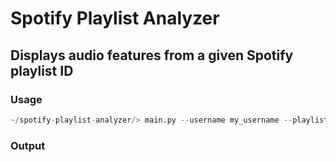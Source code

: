 # Spotify Playlist Analyzer
## Displays audio features from a given Spotify playlist ID

### Usage
```python
~/spotify-playlist-analyzer/> main.py --username my_username --playlist playlist_id
```

### Output
<screenshots to follow>